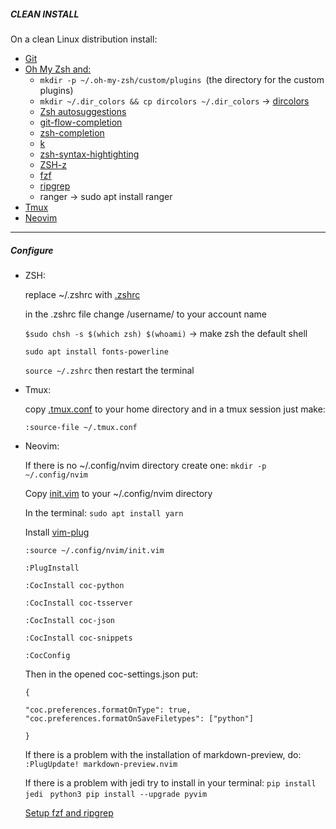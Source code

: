 ##### CLEAN INSTALL

On a clean Linux distribution install:

* [Git](https://git-scm.com/book/en/v2/Getting-Started-Installing-Git)
* [Oh My Zsh and:](https://github.com/ohmyzsh/ohmyzsh)
  * `mkdir -p ~/.oh-my-zsh/custom/plugins `(the directory for the custom plugins)
  * `mkdir ~/.dir_colors && cp dircolors ~/.dir_colors` -> [dircolors](https://github.com/adamstok/vim/blob/master/dircolors)
  * [Zsh autosuggestions](https://github.com/zsh-users/zsh-autosuggestions/blob/master/INSTALL.md)
  * [git-flow-completion](https://github.com/bobthecow/git-flow-completion)
  * [zsh-completion](https://github.com/zsh-users/zsh-completions)
  * [k](https://github.com/supercrabtree/k)
  * [zsh-syntax-hightighting](https://github.com/zsh-users/zsh-syntax-highlighting/blob/master/INSTALL.md)
  * [ZSH-z](https://github.com/agkozak/zsh-z)
  * [fzf](https://github.com/junegunn/fzf#installation)
  * [ripgrep](https://github.com/BurntSushi/ripgrep)
  * ranger  -> sudo apt install ranger
* [Tmux](https://github.com/tmux/tmux/wiki/Installing)
* [Neovim](https://github.com/neovim/neovim/wiki/Installing-Neovim)

---

##### Configure

* ZSH:

    replace ~/.zshrc with [.zshrc](https://raw.githubusercontent.com/adamstok/vim/master/.zshrc)

    in the .zshrc file change /username/ to your account name

    `$sudo chsh -s $(which zsh) $(whoami)` -> make zsh the default shell

    `sudo apt install fonts-powerline` 

    `source ~/.zshrc` then restart the terminal

* Tmux:

    copy [.tmux.conf](https://github.com/adamstok/vim/blob/master/.tmux.conf) to your home directory and in a tmux session just make:

    `:source-file ~/.tmux.conf`

* Neovim:

    If there is no ~/.config/nvim directory create one:
    `mkdir -p ~/.config/nvim`

    Copy [init.vim](https://github.com/adamstok/vim/blob/master/init.vim) to your ~/.config/nvim directory

    In the terminal: `sudo apt install yarn`

    Install [vim-plug](https://github.com/junegunn/vim-plug)

    `:source ~/.config/nvim/init.vim`

    `:PlugInstall`

    `:CocInstall coc-python`

    `:CocInstall coc-tsserver`

    `:CocInstall coc-json`

    `:CocInstall coc-snippets`

    `:CocConfig`

    Then in the opened coc-settings.json put:

    ```
    {

	"coc.preferences.formatOnType": true,
	"coc.preferences.formatOnSaveFiletypes": ["python"]

    }
    ```


    If there is a problem with the installation of markdown-preview, do:
    `:PlugUpdate! markdown-preview.nvim`

    If there is a problem with jedi try to install in your terminal:
    `pip install jedi ` 
    `python3 pip install --upgrade pyvim `


    [Setup fzf and ripgrep](https://dev.to/iggredible/how-to-search-faster-in-vim-with-fzf-vim-36ko)

